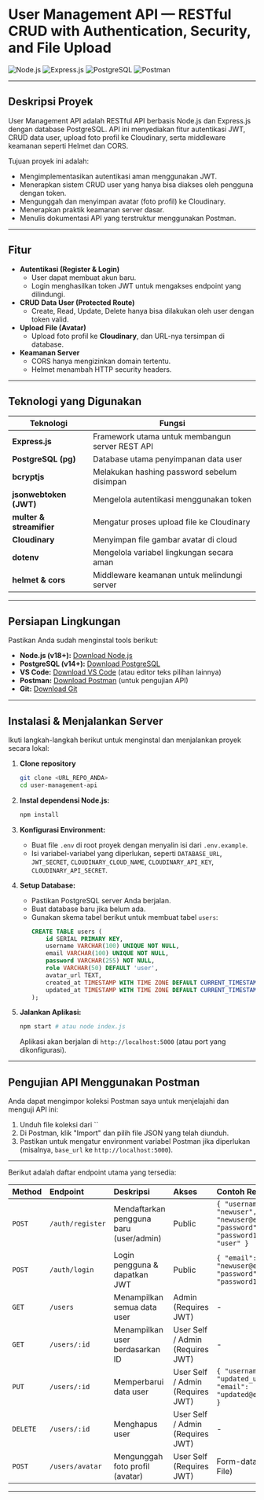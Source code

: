 # User Management API — RESTful CRUD with Authentication, Security, and File Upload

![Node.js](https://img.shields.io/badge/Node.js-v18+-green?style=for-the-badge&logo=node.js)
![Express.js](https://img.shields.io/badge/Express.js-5.x-blue?style=for-the-badge&logo=express)
![PostgreSQL](https://img.shields.io/badge/PostgreSQL-v14+-blue?style=for-the-badge&logo=postgresql)
![Postman](https://img.shields.io/badge/Postman-tested-orange?style=for-the-badge&logo=postman)

---

## Deskripsi Proyek

User Management API adalah RESTful API berbasis Node.js dan Express.js dengan database PostgreSQL.
API ini menyediakan fitur autentikasi JWT, CRUD data user, upload foto profil ke Cloudinary, serta middleware keamanan seperti Helmet dan CORS.

Tujuan proyek ini adalah:
- Mengimplementasikan autentikasi aman menggunakan JWT.
- Menerapkan sistem CRUD user yang hanya bisa diakses oleh pengguna dengan token.
- Mengunggah dan menyimpan avatar (foto profil) ke Cloudinary.
- Menerapkan praktik keamanan server dasar.
- Menulis dokumentasi API yang terstruktur menggunakan Postman.

---

## Fitur

-   **Autentikasi (Register & Login)**  
    - User dapat membuat akun baru.  
    - Login menghasilkan token JWT untuk mengakses endpoint yang dilindungi.
-   **CRUD Data User (Protected Route)**  
    - Create, Read, Update, Delete hanya bisa dilakukan oleh user dengan token valid.  
-   **Upload File (Avatar)**  
    - Upload foto profil ke **Cloudinary**, dan URL-nya tersimpan di database.  
-   **Keamanan Server**
    - CORS hanya mengizinkan domain tertentu.  
    - Helmet menambah HTTP security headers.

---

## Teknologi yang Digunakan

| Teknologi | Fungsi |
|------------|---------|
| **Express.js** | Framework utama untuk membangun server REST API |
| **PostgreSQL (pg)** | Database utama penyimpanan data user |
| **bcryptjs** | Melakukan hashing password sebelum disimpan |
| **jsonwebtoken (JWT)** | Mengelola autentikasi menggunakan token |
| **multer & streamifier** | Mengatur proses upload file ke Cloudinary |
| **Cloudinary** | Menyimpan file gambar avatar di cloud |
| **dotenv** | Mengelola variabel lingkungan secara aman |
| **helmet & cors** | Middleware keamanan untuk melindungi server |

---

## Persiapan Lingkungan

Pastikan Anda sudah menginstal tools berikut:
-   **Node.js (v18+):** [Download Node.js](https://nodejs.org/)
-   **PostgreSQL (v14+):** [Download PostgreSQL](https://www.postgresql.org/download/)
-   **VS Code:** [Download VS Code](https://code.visualstudio.com/) (atau editor teks pilihan lainnya)
-   **Postman:** [Download Postman](https://www.postman.com/downloads/) (untuk pengujian API)
-   **Git:** [Download Git](https://git-scm.com/downloads)

---

## Instalasi & Menjalankan Server

Ikuti langkah-langkah berikut untuk menginstal dan menjalankan proyek secara lokal:

1.  **Clone repository**
    ```bash
    git clone <URL_REPO_ANDA>
    cd user-management-api

2.  **Instal dependensi Node.js:**
    ```bash
    npm install
    ```
    
3.  **Konfigurasi Environment:**
    *   Buat file `.env` di root proyek dengan menyalin isi dari `.env.example`.
    *   Isi variabel-variabel yang diperlukan, seperti `DATABASE_URL`, `JWT_SECRET`, `CLOUDINARY_CLOUD_NAME`, `CLOUDINARY_API_KEY`, `CLOUDINARY_API_SECRET`.
  
4.  **Setup Database:**
    *   Pastikan PostgreSQL server Anda berjalan.
    *   Buat database baru jika belum ada.
    *   Gunakan skema tabel berikut untuk membuat tabel `users`:
        ```sql
        CREATE TABLE users (
            id SERIAL PRIMARY KEY,
            username VARCHAR(100) UNIQUE NOT NULL,
            email VARCHAR(100) UNIQUE NOT NULL,
            password VARCHAR(255) NOT NULL,
            role VARCHAR(50) DEFAULT 'user',
            avatar_url TEXT,
            created_at TIMESTAMP WITH TIME ZONE DEFAULT CURRENT_TIMESTAMP,
            updated_at TIMESTAMP WITH TIME ZONE DEFAULT CURRENT_TIMESTAMP
        );
        ```
5.  **Jalankan Aplikasi:**
    ```bash
    npm start # atau node index.js
    ```
    Aplikasi akan berjalan di `http://localhost:5000` (atau port yang dikonfigurasi).

---

## Pengujian API Menggunakan Postman

Anda dapat mengimpor koleksi Postman saya untuk menjelajahi dan menguji API ini:

1.  Unduh file koleksi dari ``
2.  Di Postman, klik "Import" dan pilih file JSON yang telah diunduh.
3.  Pastikan untuk mengatur environment variabel Postman jika diperlukan (misalnya, `base_url` ke `http://localhost:5000`).

---

Berikut adalah daftar endpoint utama yang tersedia:

| Method   | Endpoint                     | Deskripsi                                   | Akses             | Contoh Request Body                                                                                  |
| :------- | :--------------------------- | :------------------------------------------ | :---------------- | :--------------------------------------------------------------------------------------------------- |
| `POST`   | `/auth/register`             | Mendaftarkan pengguna baru (user/admin)     | Public            | `{ "username": "newuser", "email": "newuser@example.com", "password": "password123", "role": "user" }` |
| `POST`   | `/auth/login`                | Login pengguna & dapatkan JWT               | Public            | `{ "email": "newuser@example.com", "password": "password123" }`                                      |
| `GET`    | `/users`                     | Menampilkan semua data user                 | Admin (Requires JWT)| -                                                                                                    |
| `GET`    | `/users/:id`                 | Menampilkan user berdasarkan ID             | User Self / Admin (Requires JWT)| -                                                                                                    |
| `PUT`    | `/users/:id`                 | Memperbarui data user                       | User Self / Admin (Requires JWT)| `{ "username": "updated_user", "email": "updated@example.com" }`                                     |
| `DELETE` | `/users/:id`                 | Menghapus user                              | User Self / Admin (Requires JWT)| -                                                                                                    |
| `POST`   | `/users/avatar`              | Mengunggah foto profil (avatar)             | User Self (Requires JWT)| Form-data: `file` (tipe File)                                                                        |

---

